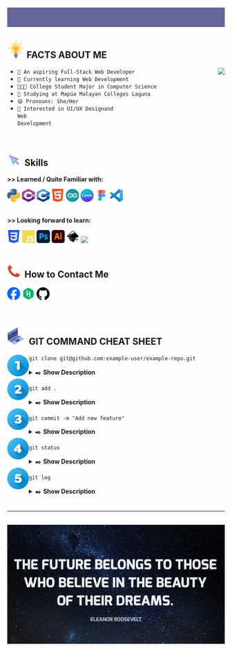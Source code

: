 <br>

<center><img src="logo/name-banner.gif" alt="name-banner" /></center>

## <img height="40" src="logo/facts.png" alt="facts-icon">&nbsp;FACTS ABOUT ME
<img align="right" src="https://i.pinimg.com/originals/2a/53/65/2a53651a35816f499270d8275fd5318f.gif" height="225">

- <code>🧞 An aspiring Full-Stack Web Developer</code>
- <code>🌱 Currently learning Web Development</code>
- <code>👩🏻‍🎓 College Student Major in Computer Science</code>
- <code>🏫 Studying at Mapúa Malayan Colleges Laguna</code>
- <code>😄 Pronouns: She/Her</code>
- <code>🌟 Interested in UI/UX Designand <br>Web Development</code>


<br>

## <img height="30" src="logo/mouse-pointer.png" alt="mouse-pointer-icon">&nbsp;&nbsp;Skills
<div>
    <p><b>&gt;&gt; Learned / Quite Familiar with:</b></p>
    <code><a href="https://www.python.org/" target="_blank"><img height="30" src="logo/python-logo.png" alt="python-logo"></a></code>
    <code><a href="https://www.w3schools.com/cs/index.php/" target="_blank"><img height="30" width="30" src="logo/csharp-logo.png" alt="csharp-logo"></a></code>
    <code><a href="https://www.w3schools.com/cpp/cpp_intro.asp" target="_blank"><img height="30" width="30" src="logo/cpp-logo.png" alt="cpp-logo"></a></code>
    <code><a href="https://www.w3schools.com/html/" target="_blank"><img height="30" src="logo/html-logo.png" alt="html-logo"></a></code>
    <code><a href="https://www.arduino.cc/" target="_blank"><img height="30" src="logo/arduino-logo.png" alt="arduino-logo"></a></code>
    <code><a href="https://www.canva.com/" target="_blank"><img height="30" src="logo/canva-logo.png" alt="canva-logo"></a></code>
    <code><a href="https://www.figma.com/" target="_blank"><img height="30" src="logo/figma-logo.jpg" alt="figma-logo"></a></code>
    <code><a href="https://code.visualstudio.com/" target="_blank"><img height="30" src="logo/vscode-logo.png" alt="vscode-logo"></a></code>
</div>
<br>
<div>
    <p><b>&gt;&gt; Looking forward to learn:</b></p>
    <code><a href="https://www.w3schools.com/css/" target="_blank"><img height="30" src="logo/css-logo.png" alt="css-logo"></a></code>
    <code><a href="https://www.javascript.com/" target="_blank"><img height="30" src="https://raw.githubusercontent.com/devicons/devicon/master/icons/javascript/javascript-plain.svg"></a></code>
    <code><a href="https://www.adobe.com/products/photoshop.html" target="_blank"><img height="30" src="logo/photoshop-logo.png" alt="photoshop-logo"></a></code>
    <code><a href="https://www.adobe.com/ph_en/products/illustrator.html" target="_blank"><img height="30" src="logo/illustrator-logo.png" alt="illustrator-logo"></a></code>
    <code><a href="https://inkscape.org/" target="_blank"><img height="30" src="logo/inkscape-logo.png" alt="inkscape-logo"></a></code>
    <code><a href="https://git-scm.com/" target="_blank"><img height="30" src="https://www.vectorlogo.zone/logos/git-scm/git-scm-icon.svg"></a></code>
</div>

<br>

## <img height="30" src="logo/phone.png" alt="phone-icon">&nbsp;&nbsp;How to Contact Me
<code><a href="https://www.facebook.com/nmdandosay13/"><img height="30" src="logo/facebook-logo.png" alt="facebook-logo"/></a></code>
<code><a href="https://www.hackerrank.com/profile/NoelaAndosay"><img height="30" src="logo/hackerrank-logo.png" alt="hackerrank-logo"/></a></code>
<code><a href="https://github.com/NMAndosay"><img height="30" src="logo/github-logo.png" alt="github-logo"/></a></code>

<br>

## <img height="40" src="logo/computer.png" alt="phone-icon">&nbsp;&nbsp;GIT COMMAND CHEAT SHEET
<img align="left" height="50" src="logo/num-one.png" alt="numberone-icon">

```md
git clone git@github.com:example-user/example-repo.git
```
<details>
<summary>✒️ <b>Show Description</b></summary>

<blockquote>

> **[!IMPORTANT]**  
> This command is used to clone a remote repository to your local machine. It's typically the first command you run when you want to start working on a project that already exists on a remote server (like GitHub).

> **[!NOTE]**  
> **Parameters**: <br>
> git@github.com:USER-NAME/REPOSITORY-NAME.git: The SSH URL of the remote repository.

</blockquote></details>

<img align="left" height="50" src="logo/num-two.png" alt="numbertwo-icon">

```md
git add .
```
<details>
<summary>✒️ <b>Show Description</b></summary>

> **[!IMPORTANT]**  
> This command is used to stage <i>all the changes</i> in the current directory for the next commit. It prepares the changes to be committed.

> **[!NOTE]**  
> **Parameters**: <br>
> '.' Represents the current directory. It specifies that you want to add all changes in the current directory and its subdirectories.

</details>

<img align="left" height="50" src="logo/num-three.png" alt="numberthree-icon">

```md
git commit -m "Add new feature"
```
<details>
<summary>✒️ <b>Show Description</b></summary>

> **[!IMPORTANT]**  
> This command is used to save the *staged changes* in the version history. The commit message should briefly describe the changes made in this commit.

> **[!NOTE]**  
> **Parameters**: <br>
> -m "your commit message": This flag allows you to add a commit message directly from the command line.

</details>

<img align="left" height="50" src="logo/num-four.png" alt="numberfour-icon">

```md
git status
```
<details>
<summary>✒️ <b>Show Description</b></summary>

> **[!IMPORTANT]**  
> This command shows the <i>status of changes</i> as untracked, modified, or staged. It helps you understand the current state of your working directory.

> **[!NOTE]**  
> **Parameters**: <br> No additional parameters are needed for this command.

</details>

<img align="left" height="50" src="logo/num-five.png" alt="numberfive-icon">

```md
git log
```
<details>
<summary>✒️ <b>Show Description</b></summary>

> **[!IMPORTANT]**  
>  This command displays a <i>log of all commits</i> in the repository, showing the commit history along with details such as author, date, and commit message.

> **[!NOTE]**  
> **Parameters**: <br> No additional parameters are needed for this command.

</details><br><hr><br>
<center><img src="logo/quotes-pic.jpg" alt="quotes"></center>